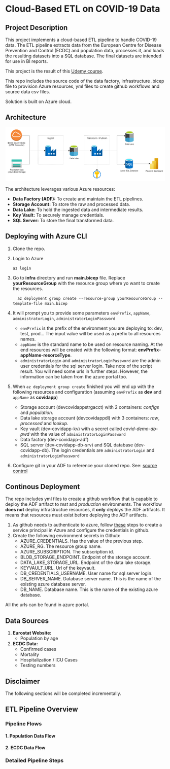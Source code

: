 # Cloud-Based ETL on COVID-19 Data

## Project Description

This project implements a cloud-based ETL pipeline to handle COVID-19 data. The ETL pipeline extracts data from the European Centre for Disease Prevention and Control (ECDC) and population data, processes it, and loads the resulting datasets into a SQL database. The final datasets are intended for use in BI reports.

This project is the result of this [Udemy course](https://www.udemy.com/course/learn-azure-data-factory-from-scratch).

This repo includes the source code of the data factory, infrastructure .bicep file to provision Azure resources, yml files to create github workflows and source data csv files.

Solution is built on Azure cloud.

## Architecture

![Archicture diagram](solution-arch-diagram.png)

The architecture leverages various Azure resources:

- **Data Factory (ADF):** To create and maintain the ETL pipelines.
- **Storage Account:** To store the raw and processed data.
- **Data Lake:** To hold the ingested data and intermediate results.
- **Key Vault:** To securely manage credentials.
- **SQL Server:** To store the final transformed data.

## Deploying with Azure CLI

1. Clone the repo.
2. Login to Azure
   
    ```shell
    az login
    ```
3. Go to **infra** directory and run **main.bicep** file. Replace **yourResourceGroup** with the resource group where yo want to create the resources.

    ```shell
      az deployment group create --resource-group yourResourceGroup --template-file main.bicep
    ```
4. It will prompt you to provide some parameters `envPrefix`, `appName`, `administratorLogin`, `administratorLoginPassword`
    - `envPrefix` is the prefix of the environment you are deploying to: dev, test, prod... The input value will be used as a prefix to all resources names.
    - `appName` is the standard name to be used on resource naming. At the end resources will be created with the following format: **envPrefix**-**appName**-**resorceType**.
    - `administratorLogin` and `administratorLoginPassword` are the admin user credentials for the sql server login.
  Take note of the script result. You will need some urls in further steps. However, the information can be taken from the azure portal too.

5. When `az deployment group create` finished you will end up with the following resources and configuration (assuming `envPrefix` as **dev** and `appName` as **covidapp**)
    - Storage account (devcovidappstrgacct) with 2 containers: _configs_ and _population_.
    - Data lake storage account (devcovidappdl) with 3 containers: _raw_, _processed_ and _lookup_.
    - Key vault (dev-covidapp-kv) with a secret called _covid-demo-db-pwd_ with the value of `administratorLoginPassword`
    - Data factory (dev-covidapp-adf)
    - SQL server (dev-covidapp-db-srv) and SQL database (dev-covidapp-db). The login credentials are `administratorLogin` and `administratorLoginPassword`

6. Configure git in your ADF to reference your cloned repo. See: [source control](https://learn.microsoft.com/en-us/azure/data-factory/source-control)

## Continous Deployment

The repo includes yml files to create a github workflow that is capable to deploy the ADF artifact to _test_ and _production_ environments. The workflow **does not** deploy infrastructue resources, it **only** deploys the ADF artifacts. It means that resources must exist before deploying the ADF artifacts.

1. As github needs to authenticate to azure, follow [these](https://learn.microsoft.com/en-us/azure/developer/github/connect-from-azure?tabs=azure-portal%2Cwindows#use-the-azure-login-action-with-a-service-principal-secret) steps to create a service principal in Azure and configure the credentials in github.
2. Create the following environment secrets in Github:
   - AZURE_CREDENTIALS. Has the value of the previous step.
   - AZURE_RG. The resource group name.
   - AZURE_SUBSCRIPTION. The subscription id.
   - BLOB_STORAGE_ENDPOINT. Endpoint of the storage account.
   - DATA_LAKE_STORAGE_URL. Endpoint of the data lake storage.
   - KEYVAULT_URL. Url of the keyvault.
   - DB_CREDENTIALS_USERNAME. User name for sql server login.
   - DB_SERVER_NAME. Database server name. This is the name of the existing azure database server.
   - DB_NAME. Database name. This is the name of the existing azure database.

  All the urls can be found in azure portal.

## Data Sources

1. **Eurostat Website:**
   - Population by age
2. **ECDC Data:**
   - Confirmed cases
   - Mortality
   - Hospitalization / ICU Cases
   - Testing numbers


## **Disclaimer**

The following sections will be completed incrementally.

## ETL Pipeline Overview

### Pipeline Flows

#### 1. Population Data Flow

#### 2. ECDC Data Flow

### Detailed Pipeline Steps
